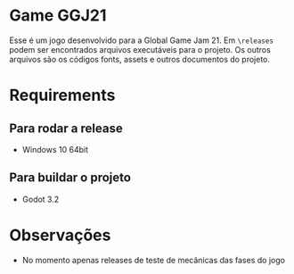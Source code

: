 # Game GGJ21

Esse é um jogo desenvolvido para a Global Game Jam 21. Em `\releases` podem ser encontrados arquivos executáveis para o projeto. Os outros arquivos são os códigos fonts, assets e outros documentos do projeto.

# Requirements

## Para rodar a release

- Windows 10 64bit

## Para buildar o projeto

- Godot 3.2

# Observações

- No momento apenas releases de teste de mecânicas das fases do jogo